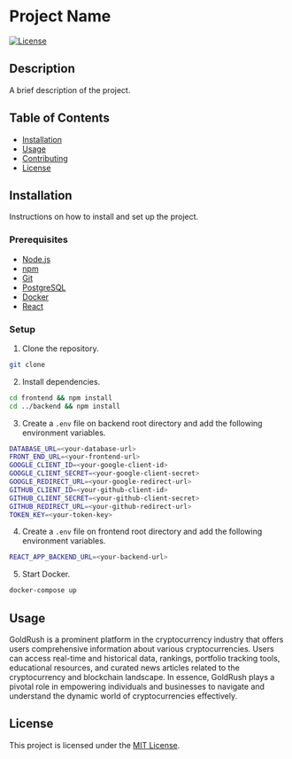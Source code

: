 # Project Name

[![License](https://img.shields.io/badge/license-MIT-blue.svg)](LICENSE)

## Description

A brief description of the project.

## Table of Contents

- [Installation](#installation)
- [Usage](#usage)
- [Contributing](#contributing)
- [License](#license)

## Installation

Instructions on how to install and set up the project.

### Prerequisites

- [Node.js](https://nodejs.org/en/)
- [npm](https://www.npmjs.com/)
- [Git](https://git-scm.com/)
- [PostgreSQL](https://www.postgresql.org/)
- [Docker](https://www.docker.com/)
- [React](https://reactjs.org/)

### Setup

1. Clone the repository.

```sh
git clone
```

2. Install dependencies.

```sh
cd frontend && npm install
cd ../backend && npm install
```

3. Create a `.env` file on backend root directory and add the following environment variables.

```sh
DATABASE_URL=<your-database-url>
FRONT_END_URL=<your-frontend-url>
GOOGLE_CLIENT_ID=<your-google-client-id>
GOOGLE_CLIENT_SECRET=<your-google-client-secret>
GOOGLE_REDIRECT_URL=<your-google-redirect-url>
GITHUB_CLIENT_ID=<your-github-client-id>
GITHUB_CLIENT_SECRET=<your-github-client-secret>
GITHUB_REDIRECT_URL=<your-github-redirect-url>
TOKEN_KEY=<your-token-key>
```

4. Create a `.env` file on frontend root directory and add the following environment variables.

```sh
REACT_APP_BACKEND_URL=<your-backend-url>
```

5. Start Docker.

```sh
docker-compose up
```




## Usage

GoldRush is a prominent platform in the cryptocurrency industry that offers users comprehensive information about various cryptocurrencies. Users can access real-time and historical data, rankings, portfolio tracking tools, educational resources, and curated news articles related to the cryptocurrency and blockchain landscape. In essence, GoldRush plays a pivotal role in empowering individuals and businesses to navigate and understand the dynamic world of cryptocurrencies effectively.



## License

This project is licensed under the [MIT License](LICENSE).

